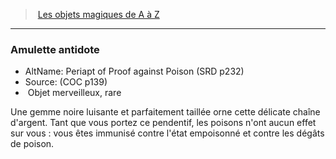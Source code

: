 ﻿> [Les objets magiques de A à Z](hd_magicitems_az_les_objets_magiques_de_a_a_z.md)

---

### Amulette antidote

- AltName: Periapt of Proof against Poison (SRD p232)
- Source: (COC p139)
-  Objet merveilleux, rare

Une gemme noire luisante et parfaitement taillée orne cette délicate chaîne d'argent. Tant que vous portez ce pendentif, les poisons n'ont aucun effet sur vous : vous êtes immunisé contre l'état empoisonné et contre les dégâts de poison.

